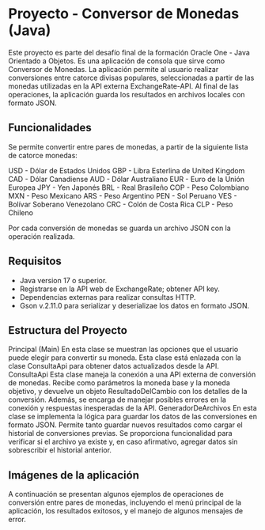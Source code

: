 # Proyecto - Conversor de Monedas (Java)

Este proyecto es parte del desafío final de la formación Oracle One - Java Orientado a Objetos. Es una aplicación de consola que sirve como Conversor de Monedas. La aplicación permite al usuario realizar conversiones entre catorce divisas populares, seleccionadas a partir de las monedas utilizadas en la API externa ExchangeRate-API. Al final de las operaciones, la aplicación guarda los resultados en archivos locales con formato JSON.

## Funcionalidades
Se permite convertir entre pares de monedas, a partir de la siguiente lista de catorce monedas:

 USD - Dólar de Estados Unidos
 GBP - Libra Esterlina de United Kingdom
 CAD - Dólar Canadiense
 AUD - Dólar Australiano
 EUR - Euro de la Unión Europea
 JPY - Yen Japonés
 BRL - Real Brasileño
 COP - Peso Colombiano
 MXN - Peso Mexicano
 ARS - Peso Argentino
 PEN - Sol Peruano
 VES - Bolívar Soberano Venezolano
 CRC - Colón de Costa Rica
 CLP - Peso Chileno

Por cada conversión de monedas se guarda un archivo JSON con la operación realizada.

## Requisitos
- Java version 17 o superior.
- Registrarse en la API web de ExchangeRate; obtener API key.
- Dependencias externas para realizar consultas HTTP.
- Gson v.2.11.0 para serializar y deserializae los datos en formato JSON.

## Estructura del Proyecto
Principal (Main) En esta clase se muestran las opciones que el usuario puede elegir para convertir su moneda. Esta clase está enlazada con la clase ConsultaApi para obtener datos actualizados desde la API.
ConsultaApi Esta clase maneja la conexión a una API externa de conversión de monedas. Recibe como parámetros la moneda base y la moneda objetivo, y devuelve un objeto ResultadoDelCambio con los detalles de la conversión. Además, se encarga de manejar posibles errores en la conexión y respuestas inesperadas de la API.
GeneradorDeArchivos En esta clase se implementa la lógica para guardar los datos de las conversiones en formato JSON. Permite tanto guardar nuevos resultados como cargar el historial de conversiones previas. Se proporciona funcionalidad para verificar si el archivo ya existe y, en caso afirmativo, agregar datos sin sobrescribir el historial anterior.

## Imágenes de la aplicación
A continuación se presentan algunos ejemplos de operaciones de conversión entre pares de monedas, incluyendo el menú principal de la aplicación, los resultados exitosos, y el manejo de algunos mensajes de error.


